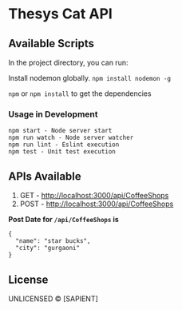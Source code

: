 # Thesys Cat API

## Available Scripts
In the project directory, you can run:

Install nodemon globally. `npm install nodemon -g`

`npm` or `npm install` to get the dependencies


### Usage in Development

    npm start - Node server start
    npm run watch - Node server watcher
    npm run lint - Eslint execution
    npm test - Unit test execution
    
## APIs Available
   1. GET - [http://localhost:3000/api/CoffeeShops](http://localhost:3000/api/CoffeeShops)
   2. POST - [http://localhost:3000/api/CoffeeShops](http://localhost:3000/api/CoffeeShops)

**Post Date for `/api/CoffeeShops` is**

```
{
  "name": "star bucks",
  "city": "gurgaoni"
}
```

## License

UNLICENSED © [SAPIENT]
